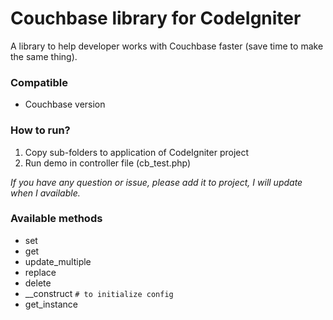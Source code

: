 # Couchbase library for CodeIgniter
A library to help developer works with Couchbase faster (save time to make the same thing).

### Compatible
* Couchbase version 

### How to run?
1. Copy sub-folders to application of CodeIgniter project
2. Run demo in controller file (cb_test.php)

*If you have any question or issue, please add it to project, I will update when I available.*

### Available methods
- set
- get
- update_multiple
- replace
- delete
- __construct `# to initialize config`
- get_instance
